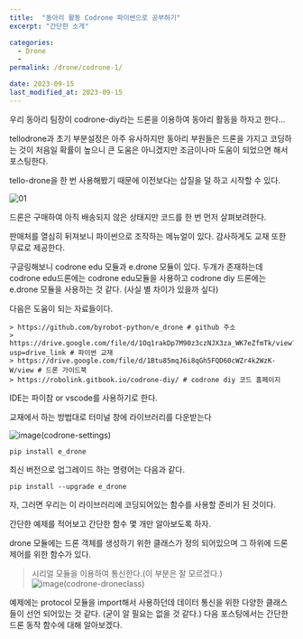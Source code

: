 ```yaml
---
title:  "동아리 활동 Codrone 파이썬으로 공부하기"
excerpt: "간단한 소개"

categories:
  - Drone
  - 
permalink: /drone/codrone-1/

date: 2023-09-15
last_modified_at: 2023-09-15
---
```


우리 동아리 팀장이 codrone-diy라는 드론을 이용하여 동아리 활동을 하자고 한다...

tellodrone과 초기 부분설정은 아주 유사하지만 동아리 부원들은 드론을 가지고 코딩하는 것이 처음일 확률이 높으니 큰 도움은 아니겠지만 조금이나마 도움이 되었으면 해서 포스팅한다.

tello-drone을 한 번 사용해봤기 때문에 이전보다는 삽질을 덜 하고 시작할 수 있다.

![01](https://github.com/k74035/k74035.github.io/assets/126762577/09437120-06a8-4534-aa4f-005b71942549)

드론은 구매하여 아직 배송되지 않은 상태지만 코드를 한 번 먼저 살펴보려한다.

판매처를 열심히 뒤져보니 파이썬으로 조작하는 메뉴얼이 있다. 감사하게도 교재 또한 무료로 제공한다.

구글링해보니 codrone edu 모듈과 e.drone 모듈이 있다. 두개가 존재하는데 codrone edu드론에는 codrone edu모듈을 사용하고 codrone diy 드론에는 e.drone 모듈을 사용하는 것 같다.
(사실 별 차이가 있을까 싶다)

다음은 도움이 되는 자료들이다.
```
> https://github.com/byrobot-python/e_drone # github 주소
> https://drive.google.com/file/d/1Oq1rakDp7M90z3czNJX3za_WK7eZfmTk/view?usp=drive_link # 파이썬 교재
> https://drive.google.com/file/d/1Btu85mqJ6i8qGh5FQD60cWZr4k2WzK-W/view # 드론 가이드북
> https://robolink.gitbook.io/codrone-diy/ # codrone diy 코드 홈페이지
```

IDE는 파이참 or vscode를 사용하기로 한다. 

교재에서 하는 방법대로 터미널 창에 라이브러리를 다운받는다

![image(codrone-settings)](https://github.com/k74035/k74035.github.io/assets/126762577/355fcb95-9111-40aa-bffc-6576138c1b85)

```
pip install e_drone
```

최신 버전으로 업그레이드 하는 명령어는 다음과 같다.

```
pip install --upgrade e_drone
```

자, 그러면 우리는 이 라이브러리에 코딩되어있는 함수를 사용할 준비가 된 것이다. 

간단한 예제를 적어보고 간단한 함수 몇 개만 알아보도록 하자.

drone 모듈에는 드론 객체를 생성하기 위한 클래스가 정의 되어있으며 그 하위에 드론 제어를 위한 함수가 있다.
> 시리얼 모듈을 이용하여 통신한다.(이 부분은 잘 모르겠다.)
![image(codrone-droneclass)](https://github.com/k74035/k74035.github.io/assets/126762577/4960e2d3-2834-49aa-80db-b34b6212b432)

예제에는 protocol 모듈을 import해서 사용하던데 데이터 통신을 위한 다양한 클래스들이 선언 되어있는 것 같다.
(굳이 알 필요는 없을 것 같다.) 
다음 포스팅에서는 간단한 드론 동작 함수에 대해 알아보겠다.
